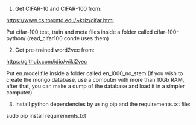 1) Get CIFAR-10 and CIFAR-100 from:

https://www.cs.toronto.edu/~kriz/cifar.html

Put cifar-100 test, train and meta files inside a folder called cifar-100-python/
(read_cifar100 conde uses them)

2) Get pre-trained word2vec from:

https://github.com/idio/wiki2vec

Put en.model file inside a folder called en_1000_no_stem
(If you wish to create the mongo database, use a computer with more than 10Gb RAM, after that, you can
make a dump of the database and load it in a simpler computer) 

3) Install python dependencies by using pip and the requirements.txt file:

sudo pip install requirements.txt